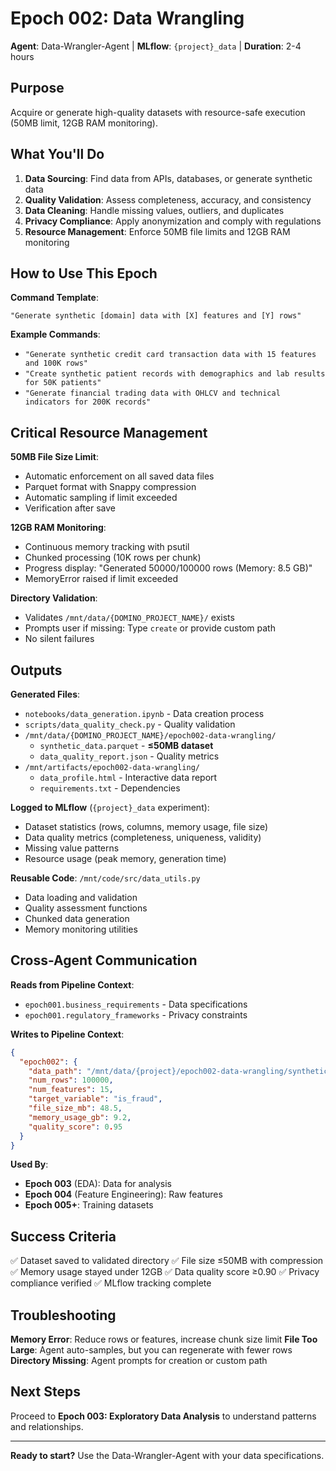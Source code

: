 # Epoch 002: Data Wrangling

**Agent**: Data-Wrangler-Agent | **MLflow**: `{project}_data` | **Duration**: 2-4 hours

## Purpose

Acquire or generate high-quality datasets with resource-safe execution (50MB limit, 12GB RAM monitoring).

## What You'll Do

1. **Data Sourcing**: Find data from APIs, databases, or generate synthetic data
2. **Quality Validation**: Assess completeness, accuracy, and consistency
3. **Data Cleaning**: Handle missing values, outliers, and duplicates
4. **Privacy Compliance**: Apply anonymization and comply with regulations
5. **Resource Management**: Enforce 50MB file limits and 12GB RAM monitoring

## How to Use This Epoch

**Command Template**:
```
"Generate synthetic [domain] data with [X] features and [Y] rows"
```

**Example Commands**:
- `"Generate synthetic credit card transaction data with 15 features and 100K rows"`
- `"Create synthetic patient records with demographics and lab results for 50K patients"`
- `"Generate financial trading data with OHLCV and technical indicators for 200K records"`

## Critical Resource Management

**50MB File Size Limit**:
- Automatic enforcement on all saved data files
- Parquet format with Snappy compression
- Automatic sampling if limit exceeded
- Verification after save

**12GB RAM Monitoring**:
- Continuous memory tracking with psutil
- Chunked processing (10K rows per chunk)
- Progress display: "Generated 50000/100000 rows (Memory: 8.5 GB)"
- MemoryError raised if limit exceeded

**Directory Validation**:
- Validates `/mnt/data/{DOMINO_PROJECT_NAME}/` exists
- Prompts user if missing: Type `create` or provide custom path
- No silent failures

## Outputs

**Generated Files**:
- `notebooks/data_generation.ipynb` - Data creation process
- `scripts/data_quality_check.py` - Quality validation
- `/mnt/data/{DOMINO_PROJECT_NAME}/epoch002-data-wrangling/`
  - `synthetic_data.parquet` - **≤50MB dataset**
  - `data_quality_report.json` - Quality metrics
- `/mnt/artifacts/epoch002-data-wrangling/`
  - `data_profile.html` - Interactive data report
  - `requirements.txt` - Dependencies

**Logged to MLflow** (`{project}_data` experiment):
- Dataset statistics (rows, columns, memory usage, file size)
- Data quality metrics (completeness, uniqueness, validity)
- Missing value patterns
- Resource usage (peak memory, generation time)

**Reusable Code**: `/mnt/code/src/data_utils.py`
- Data loading and validation
- Quality assessment functions
- Chunked data generation
- Memory monitoring utilities

## Cross-Agent Communication

**Reads from Pipeline Context**:
- `epoch001.business_requirements` - Data specifications
- `epoch001.regulatory_frameworks` - Privacy constraints

**Writes to Pipeline Context**:
```json
{
  "epoch002": {
    "data_path": "/mnt/data/{project}/epoch002-data-wrangling/synthetic_data.parquet",
    "num_rows": 100000,
    "num_features": 15,
    "target_variable": "is_fraud",
    "file_size_mb": 48.5,
    "memory_usage_gb": 9.2,
    "quality_score": 0.95
  }
}
```

**Used By**:
- **Epoch 003** (EDA): Data for analysis
- **Epoch 004** (Feature Engineering): Raw features
- **Epoch 005+**: Training datasets

## Success Criteria

✅ Dataset saved to validated directory
✅ File size ≤50MB with compression
✅ Memory usage stayed under 12GB
✅ Data quality score ≥0.90
✅ Privacy compliance verified
✅ MLflow tracking complete

## Troubleshooting

**Memory Error**: Reduce rows or features, increase chunk size limit
**File Too Large**: Agent auto-samples, but you can regenerate with fewer rows
**Directory Missing**: Agent prompts for creation or custom path

## Next Steps

Proceed to **Epoch 003: Exploratory Data Analysis** to understand patterns and relationships.

---

**Ready to start?** Use the Data-Wrangler-Agent with your data specifications.
